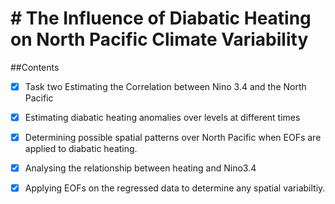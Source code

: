 # # The Influence of Diabatic Heating on North Pacific Climate Variability

##Contents
 - [x] Task two Estimating the Correlation between Nino 3.4 and the North Pacific
 - [x]  Estimating diabatic heating anomalies over levels at different times
 - [x]  Determining possible spatial patterns over North Pacific when EOFs are applied to diabatic heating.
 - [x] Analysing the relationship between heating and Nino3.4
 - [x] Applying EOFs on the regressed data to determine any spatial variabiltiy. 

